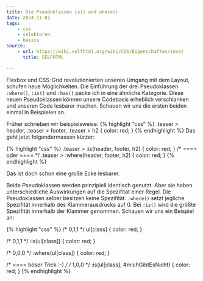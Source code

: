 ```yaml
---
title: Die Pseudoklassen is() und where()
date: 2024-11-01
tags:
    - css
    - selektoren
    - basics
source:
    - url: https://wiki.selfhtml.org/wiki/CSS/Eigenschaften/inset
      title: SELFHTML

---
```

Flexbox und CSS-Grid revolutionierten unseren Umgang mit dem Layout, schufen neue Möglichkeiten. Die Einführung der  drei Pseudoklassen ``:where()``, ``:is()`` und ``:has()`` packe ich in eine ähnliche Kategorie. Diese neuen Pseudoklassen können unsere Codebasis erheblich verschlanken und unseren Code lesbarer machen. Schauen wir uns die ersten beiden einmal in Beispielen an.

Früher schrieben wir beispielsweise:
{% highlight "css" %}
.teaser > header,
.teaser > footer,
.teaser > h2 {
	color: red;
}
{% endhighlight %}
Das geht jetzt folgendermassen kürzer:

{% highlight "css" %}
.teaser > :is(header, footer, h2) {
	color: red;
}
/* ==== oder ==== */
.teaser > :where(header, footer, h2) {
	color: red;
}
{% endhighlight %}

Das ist doch schon eine große Ecke lesbarer.

Beide Pseudoklassen werden prinzipiell identisch genutzt. Aber sie haben unterschiedliche Auswirkungen auf die Spezifität einer Regel. Die Pseudoklassen selber besitzen keine Spezifität. ``:where()`` setzt jegliche Spezifität innerhalb des Klammerausdrucks auf 0. Bei ``:is()`` wird die größte Spezifität innerhalb der Klammer genommen. Schauen wir uns ein Beispiel an:

{% highlight "css" %}
/* 0,1,1 */
ul[class] { color: red; }

/* 0,1,1 */
:is(ul[class]) { color: red; }

/* 0,0,0 */
:where(ul[class]) { color: red; }

/* ==== böser Trick :-) */
/* 1,0,0 */
:is(ul[class], #michGibtEsNicht) { color: red; }
{% endhighlight %}
